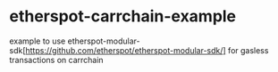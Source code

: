 # etherspot-carrchain-example

example to use etherspot-modular-sdk[https://github.com/etherspot/etherspot-modular-sdk/] for gasless transactions on carrchain
